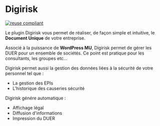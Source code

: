 # Digirisk

[![reuse compliant](https://reuse.software/badge/reuse-compliant.svg)](https://reuse.software/)

Le plugin Digirisk vous permet de réaliser, de façon simple et intuitive, le **Document Unique** de votre entreprise.

Associé à la puissance de **WordPress MU**, Digirisk permet de gérer les DUER pour un ensemble de sociétés. Ce point est pratique pour les consultants, les groupes etc...

Digirisk permet aussi la gestion des données liées à la sécurité de votre personnel tel que :
* La gestion des EPIs
* L'historique des causeries sécurité

Digirisk génére automatique :
* Affichage légal
* Diffusion d'informations
* Impression du DUER
